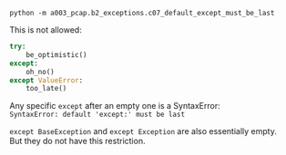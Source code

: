 `python -m a003_pcap.b2_exceptions.c07_default_except_must_be_last`


This is not allowed:


```python
try:
    be_optimistic()
except:
    oh_no()
except ValueError:
    too_late()
```


Any specific `except` after an empty one is a SyntaxError:<br>
`SyntaxError: default 'except:' must be last`


`except BaseException` and `except Exception` are also essentially empty.<br>
But they do not have this restriction.
